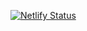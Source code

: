 [![Netlify Status](https://api.netlify.com/api/v1/badges/3c3520c6-6a0c-43bd-b6d5-a4ba92e5c0ae/deploy-status)](https://app.netlify.com/sites/dainty-alpaca-8e6b70/deploys)
